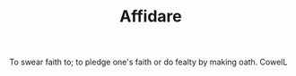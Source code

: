 ---
title: Affidare
letter: A
permalink: "/definitions/bld-affidare.html"
body: To swear faith to; to pledge one's faith or do fealty by making oath. CowelL
published_at: '2018-07-07'
source: Black's Law Dictionary 2nd Ed (1910)
layout: post
---